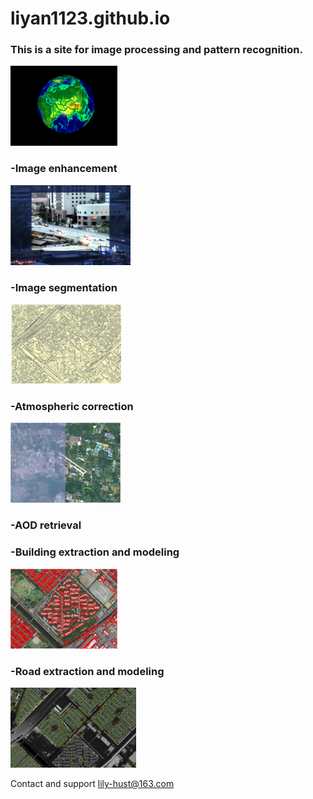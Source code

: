 # liyan1123.github.io
<h3> This is a site for image processing and pattern recognition.</h3>
<img src="earth.gif"  alt="Earth" height="128" />

<h3> -Image enhancement </h3>
<img src="retinex.gif"  alt="Retinex" height="128" />

<h3> -Image segmentation </h3>
<img src="4.JPG"  alt="Segmentation" height="128" />

<h3> -Atmospheric correction </h3>
<img src="7.JPG"  alt="Atmospheric correction" height="128" />

<h3> -AOD retrieval </h3>

<h3> -Building extraction and modeling </h3>
<img src="3.JPG"  alt="Buildings" height="128" />

<h3> -Road extraction and modeling </h3>
<img src="5.JPG"  alt="Road extraction" height="128" />


Contact and support
lily-hust@163.com
